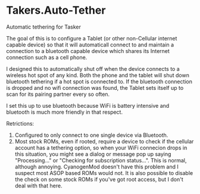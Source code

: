 Takers.Auto-Tether
==================

Automatic tethering for Tasker

The goal of this is to configure a Tablet (or other non-Cellular internet capable device) so that it will automaticall connect to and maintain a connection to a bluetooth capable device which shares its Internet connection such as a cell phone.

I designed this to automatically shut off when the device connects to a wireless hot spot of any kind.  Both the phone and the tablet will shut down bluetooth tethering if a hot spot is connected to.  If the bluetooth connection is dropped and no wifi connection was found, the Tablet sets itself up to scan for its pairing partner every so often.

I set this up to use bluetooth because WiFi is battery intensive and bluetooth is much more friendly in that respect.

Retrictions:
1)  Configured to only connect to one single device via Bluetooth.
2)  Most stock ROMs, even if rooted, require a device to check if the cellular account has a tethering option, so when your WiFi connecion drops in this situation, you might see a dialog or message pop up saying "Processing..." or "Checking for subscription status...".  This is normal, although annoying.  CyanogenMod doesn't have this problem and I suspect most ASOP based ROMs would not.  It is also possible to disable the check on some stock ROMs if you've got root access, but I don't deal with that here.
